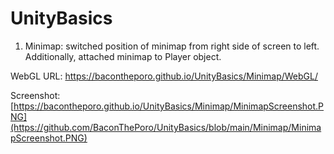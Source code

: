 # UnityBasics

1. Minimap: switched position of minimap from right side of screen to left. Additionally, attached minimap to Player object. 

  WebGL URL: https://bacontheporo.github.io/UnityBasics/Minimap/WebGL/
  
  Screenshot: [https://bacontheporo.github.io/UnityBasics/Minimap/MinimapScreenshot.PNG](https://github.com/BaconThePoro/UnityBasics/blob/main/Minimap/MinimapScreenshot.PNG)
